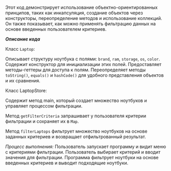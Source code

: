 Этот код демонстрирует использование объектно-ориентированных принципов, таких как инкапсуляция, создание объектов через конструкторы, переопределение методов и использование коллекций. 
Он также показывает, как можно применять фильтрацию данных на основе введенных пользователем критериев.

***Описание кода***

Класс `Laptop`:

Описывает структуру ноутбука с полями: `brand`, `ram`, `storage`, `os`, `color`.
Содержит конструктор для инициализации этих полей.
Предоставляет методы-геттеры для доступа к полям.
Переопределяет методы `toString()`, `equals()` и `hashCode()` для удобного представления объектов и их сравнения.

Класс LaptopStore:

Содержит метод main, который создает множество ноутбуков и управляет процессом фильтрации.

Метод `getFilterCriteria` запрашивает у пользователя критерии фильтрации и сохраняет их в `Map`.

Метод `filterLaptops` фильтрует множество ноутбуков на основе заданных критериев и возвращает отфильтрованный результат.

*Процесс выполнения:*
Пользователь запускает программу и видит меню с критериями фильтрации.
Пользователь выбирает критерий и вводит значения для фильтрации.
Программа фильтрует ноутбуки на основе введенных критериев и выводит подходящие ноутбуки.
